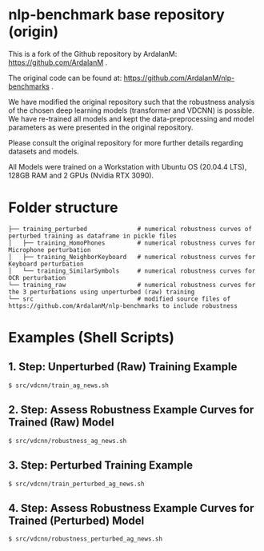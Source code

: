 # nlp-benchmark base repository (origin)
This is a fork of the Github repository by ArdalanM: https://github.com/ArdalanM .

The original code can be found at: https://github.com/ArdalanM/nlp-benchmarks .

We have modified the original repository such that the robustness analysis of the 
chosen deep learning models (transformer and VDCNN) is possible. 
We have re-trained all models and kept the data-preprocessing and model parameters 
as were presented in the original repository.

Please consult the original repository for more further details regarding datasets and models.

All Models were trained on a Workstation with Ubuntu OS (20.04.4 LTS), 128GB RAM and 2 GPUs (Nvidia RTX 3090).


# Folder structure

    ├── training_perturbed              # numerical robustness curves of perturbed training as dataframe in pickle files
    │   ├── training_HomoPhones         # numerical robustness curves for Microphone perturbation
    │   ├── training_NeighborKeyboard   # numerical robustness curves for Keyboard perturbation
    │   └── training_SimilarSymbols     # numerical robustness curves for OCR perturbation 
    └── training_raw                    # numerical robustness curves for the 3 perturbations using unperturbed (raw) training
    └── src                             # modified source files of https://github.com/ArdalanM/nlp-benchmarks to include robustness
    

# Examples (Shell Scripts)
## 1. Step: Unperturbed (Raw) Training Example

```#!/bin/sh
$ src/vdcnn/train_ag_news.sh 
```

## 2. Step: Assess Robustness Example Curves for Trained (Raw) Model

```#!/bin/sh
$ src/vdcnn/robustness_ag_news.sh 
```

## 3. Step: Perturbed Training Example

```#!/bin/sh
$ src/vdcnn/train_perturbed_ag_news.sh 
```

## 4. Step: Assess Robustness Example Curves for Trained (Perturbed) Model

```#!/bin/sh
$ src/vdcnn/robustness_perturbed_ag_news.sh 
```
